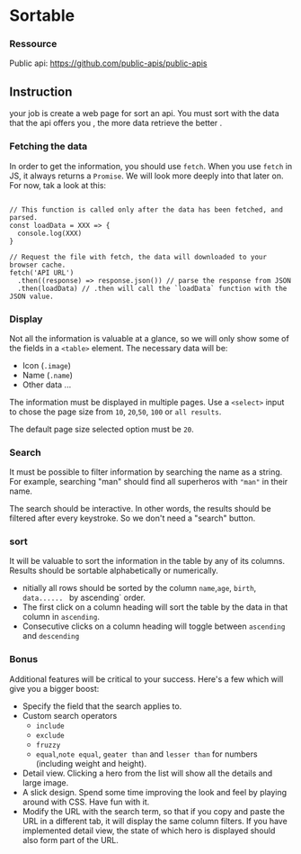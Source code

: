 # Sortable 

### Ressource

Public api: https://github.com/public-apis/public-apis


## Instruction 

your job is create a web page for sort an api. You must sort with the data that the api offers you , the more data retrieve the better .


### Fetching the data

In order to get the information, you should use `fetch`. When you use `fetch` in JS, it always returns a `Promise`. We will look more deeply into that later on. For now, tak a look at this:

```

// This function is called only after the data has been fetched, and parsed.
const loadData = XXX => {
  console.log(XXX)
}

// Request the file with fetch, the data will downloaded to your browser cache.
fetch('API URL')
  .then((response) => response.json()) // parse the response from JSON
  .then(loadData) // .then will call the `loadData` function with the JSON value.

```

### Display

Not all the information is valuable at a glance, so we will only show some of the fields in a `<table>` element. The necessary data will be:


- Icon (`.image`)
- Name (`.name`)
- Other data ...

The information must be displayed in multiple pages. Use a `<select>` input to chose the page size from `10`, `20`,`50`, `100` or `all results`.

The default page size selected option must be `20`.

### Search

It must be possible to filter information by searching the name as a string. For example, searching "man" should find all superheros with `"man"` in their name.

The search should be interactive. In other words, the results should be filtered after every keystroke. So we don't need a "search" button.

### sort

It will be valuable to sort the information in the table by any of its columns. Results should be sortable alphabetically or numerically.

- nitially all rows should be sorted by the column `name`,`age`, `birth`, `data...... ` by ascending` order.
- The first click on a column heading will sort the table by the data in that column in `ascending`.
- Consecutive clicks on a column heading will toggle between `ascending` and `descending`


### Bonus 

Additional features will be critical to your success. Here's a few which will give you a bigger boost:

- Specify the field that the search applies to.
- Custom search operators
    - `include`
    - `exclude`
    - `fruzzy`
    - `equal`,`note equal`, `geater than` and `lesser than` for numbers (including weight and height).
- Detail view. Clicking a hero from the list will show all the details and large image.
- A slick design. Spend some time improving the look and feel by playing around with CSS. Have fun with it.
- Modify the URL with the search term, so that if you copy and paste the URL in a different tab, it will display the same column filters. If you have implemented detail view, the state of which hero is displayed should also form part of the URL.
